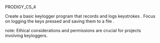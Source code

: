 PRODIGY_CS_4

Create a basic keylogger program that records and logs keystrokes . Focus on logging the keys pressed and saving them to a file . 

note: Ethical considerations and permissions are crucial for projects involving keyloggers.
